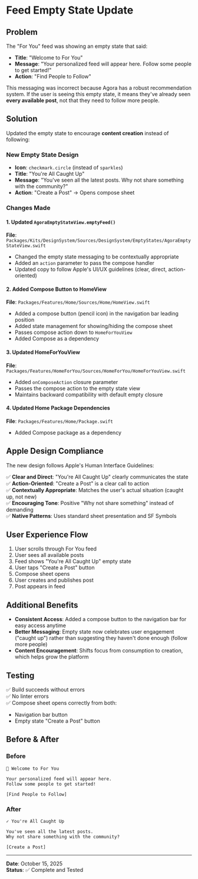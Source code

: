 # Feed Empty State Update

## Problem

The "For You" feed was showing an empty state that said:
- **Title**: "Welcome to For You"
- **Message**: "Your personalized feed will appear here. Follow some people to get started!"
- **Action**: "Find People to Follow"

This messaging was incorrect because Agora has a robust recommendation system. If the user is seeing this empty state, it means they've already seen **every available post**, not that they need to follow more people.

## Solution

Updated the empty state to encourage **content creation** instead of following:

### New Empty State Design

- **Icon**: `checkmark.circle` (instead of `sparkles`)
- **Title**: "You're All Caught Up"
- **Message**: "You've seen all the latest posts. Why not share something with the community?"
- **Action**: "Create a Post" → Opens compose sheet

### Changes Made

#### 1. Updated `AgoraEmptyStateView.emptyFeed()` 
**File**: `Packages/Kits/DesignSystem/Sources/DesignSystem/EmptyStates/AgoraEmptyStateView.swift`

- Changed the empty state messaging to be contextually appropriate
- Added an `action` parameter to pass the compose handler
- Updated copy to follow Apple's UI/UX guidelines (clear, direct, action-oriented)

#### 2. Added Compose Button to HomeView
**File**: `Packages/Features/Home/Sources/Home/HomeView.swift`

- Added a compose button (pencil icon) in the navigation bar leading position
- Added state management for showing/hiding the compose sheet
- Passes compose action down to `HomeForYouView`
- Added Compose as a dependency

#### 3. Updated HomeForYouView
**File**: `Packages/Features/HomeForYou/Sources/HomeForYou/HomeForYouView.swift`

- Added `onComposeAction` closure parameter
- Passes the compose action to the empty state view
- Maintains backward compatibility with default empty closure

#### 4. Updated Home Package Dependencies
**File**: `Packages/Features/Home/Package.swift`

- Added Compose package as a dependency

## Apple Design Compliance

The new design follows Apple's Human Interface Guidelines:

✅ **Clear and Direct**: "You're All Caught Up" clearly communicates the state  
✅ **Action-Oriented**: "Create a Post" is a clear call to action  
✅ **Contextually Appropriate**: Matches the user's actual situation (caught up, not new)  
✅ **Encouraging Tone**: Positive "Why not share something" instead of demanding  
✅ **Native Patterns**: Uses standard sheet presentation and SF Symbols

## User Experience Flow

1. User scrolls through For You feed
2. User sees all available posts
3. Feed shows "You're All Caught Up" empty state
4. User taps "Create a Post" button
5. Compose sheet opens
6. User creates and publishes post
7. Post appears in feed

## Additional Benefits

- **Consistent Access**: Added a compose button to the navigation bar for easy access anytime
- **Better Messaging**: Empty state now celebrates user engagement ("caught up") rather than suggesting they haven't done enough (follow more people)
- **Content Encouragement**: Shifts focus from consumption to creation, which helps grow the platform

## Testing

✅ Build succeeds without errors  
✅ No linter errors  
✅ Compose sheet opens correctly from both:
  - Navigation bar button
  - Empty state "Create a Post" button

## Before & After

### Before
```
🌟 Welcome to For You

Your personalized feed will appear here.
Follow some people to get started!

[Find People to Follow]
```

### After
```
✓ You're All Caught Up

You've seen all the latest posts.
Why not share something with the community?

[Create a Post]
```

---

**Date**: October 15, 2025  
**Status**: ✅ Complete and Tested

